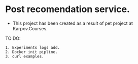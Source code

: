# Post recomendation service.
- This project has been created as a result of pet project at Karpov.Courses.

TO DO:

    1. Experiments logs add.
    2. Docker init pipline.
    3. curl examples.